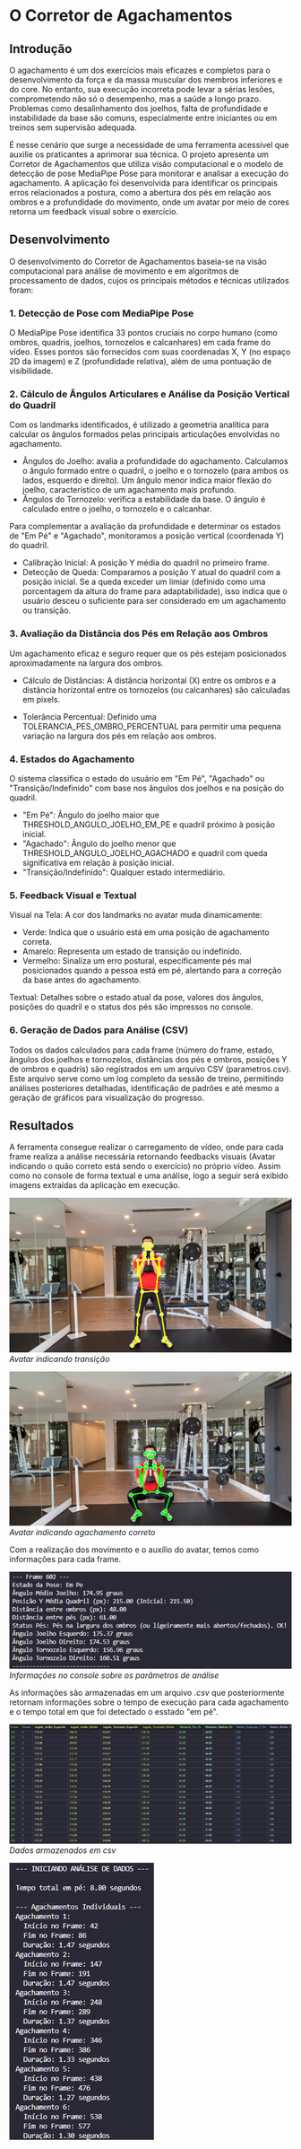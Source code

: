 # O Corretor de Agachamentos

## Introdução

O agachamento é um dos exercícios mais eficazes e completos para o desenvolvimento da força e da massa muscular dos membros inferiores e do core. No entanto, sua execução incorreta pode levar a sérias lesões, comprometendo não só o desempenho, mas a saúde a longo prazo. Problemas como desalinhamento dos joelhos, falta de profundidade e instabilidade da base são comuns, especialmente entre iniciantes ou em treinos sem supervisão adequada.

É nesse cenário que surge a necessidade de uma ferramenta acessível que auxilie os praticantes a aprimorar sua técnica. O projeto apresenta um Corretor de Agachamentos que utiliza visão computacional e o modelo de detecção de pose MediaPipe Pose para monitorar e analisar a execução do agachamento. A aplicação foi desenvolvida para identificar os principais erros relacionados a postura, como a abertura dos pés em relação aos ombros e a profundidade do movimento, onde um avatar por meio de cores retorna um feedback visual sobre o exercício.

## Desenvolvimento

O desenvolvimento do Corretor de Agachamentos baseia-se na visão computacional para análise de movimento e em algoritmos de processamento de dados, cujos os principais métodos e técnicas utilizados foram:

### 1. Detecção de Pose com MediaPipe Pose

O MediaPipe Pose identifica 33 pontos cruciais no corpo humano (como ombros, quadris, joelhos, tornozelos e calcanhares) em cada frame do vídeo. Esses pontos são fornecidos com suas coordenadas X, Y (no espaço 2D da imagem) e Z (profundidade relativa), além de uma pontuação de visibilidade.

### 2. Cálculo de Ângulos Articulares e Análise da Posição Vertical do Quadril

Com os landmarks identificados, é utilizado a geometria analítica para calcular os ângulos formados pelas principais articulações envolvidas no agachamento.

  * Ângulos do Joelho: avalia a profundidade do agachamento. Calculamos o ângulo formado entre o quadril, o joelho e o tornozelo (para ambos os lados, esquerdo e direito). Um ângulo menor indica maior flexão do joelho, característico de um agachamento mais profundo.
  * Ângulos do Tornozelo: verifica a estabilidade da base. O ângulo é calculado entre o joelho, o tornozelo e o calcanhar.

Para complementar a avaliação da profundidade e determinar os estados de "Em Pé" e "Agachado", monitoramos a posição vertical (coordenada Y) do quadril.

 * Calibração Inicial: A posição Y média do quadril no primeiro frame.
 * Detecção de Queda: Comparamos a posição Y atual do quadril com a posição inicial. Se a queda exceder um limiar (definido como uma porcentagem da altura do frame para adaptabilidade), isso indica que o usuário desceu o suficiente para ser considerado em um agachamento ou transição.

### 3. Avaliação da Distância dos Pés em Relação aos Ombros

Um agachamento eficaz e seguro requer que os pés estejam posicionados aproximadamente na largura dos ombros.

 * Cálculo de Distâncias: A distância horizontal (X) entre os ombros e a distância horizontal entre os tornozelos (ou calcanhares) são calculadas em pixels.

 * Tolerância Percentual: Definido uma TOLERANCIA_PES_OMBRO_PERCENTUAL para permitir uma pequena variação na largura dos pés em relação aos ombros.

### 4. Estados do Agachamento

O sistema classifica o estado do usuário em "Em Pé", "Agachado" ou "Transição/Indefinido" com base nos ângulos dos joelhos e na posição do quadril.

 * "Em Pé": Ângulo do joelho maior que THRESHOLD_ANGULO_JOELHO_EM_PE e quadril próximo à posição inicial.
 * "Agachado": Ângulo do joelho menor que THRESHOLD_ANGULO_JOELHO_AGACHADO e quadril com queda significativa em relação à posição inicial.
 * "Transição/Indefinido": Qualquer estado intermediário.

### 5. Feedback Visual e Textual

Visual na Tela: A cor dos landmarks no avatar muda dinamicamente:

 * Verde: Indica que o usuário está em uma posição de agachamento correta.
 * Amarelo: Representa um estado de transição ou indefinido.
 * Vermelho: Sinaliza um erro postural, especificamente pés mal posicionados quando a pessoa está em pé, alertando para a correção da base antes do agachamento.

Textual: Detalhes sobre o estado atual da pose, valores dos ângulos, posições do quadril e o status dos pés são impressos no console.

### 6. Geração de Dados para Análise (CSV)

Todos os dados calculados para cada frame (número do frame, estado, ângulos dos joelhos e tornozelos, distâncias dos pés e ombros, posições Y de ombros e quadris) são registrados em um arquivo CSV (parametros.csv). Este arquivo serve como um log completo da sessão de treino, permitindo análises posteriores detalhadas, identificação de padrões e até mesmo a geração de gráficos para visualização do progresso.

## Resultados

A ferramenta consegue realizar o carregamento de vídeo, onde para cada frame realiza a análise necessária retornando feedbacks visuais (Avatar indicando o quão correto está sendo o exercício) no próprio vídeo. Assim como no console de forma textual e uma análise, logo a seguir será exibido imagens extraídas da aplicação em execução.

![Exercício em transição](https://github.com/SidneyJunior01234/Corretor_Agachamento/blob/main/relatorios/imagens/avatar_trasicao.png?raw=true)
*Avatar indicando transição*

![Exercício correto](https://github.com/SidneyJunior01234/Corretor_Agachamento/blob/main/relatorios/imagens/avatar_correto.png?raw=true)
*Avatar indicando agachamento correto*

Com a realização dos movimento e o auxílio do avatar, temos como informações para cada frame.

![Feedback](https://github.com/SidneyJunior01234/Corretor_Agachamento/blob/main/relatorios/imagens/feedback.png?raw=true)
*Informações no console sobre os parâmetros de análise*

As informações são armazenadas em um arquivo *.csv* que posteriormente retornam informações sobre o tempo de execução para cada agachamento e o tempo total em que foi detectado o esstado "em pé".

![Dados armazenados](https://github.com/SidneyJunior01234/Corretor_Agachamento/blob/main/relatorios/imagens/dados%20salvos.png?raw=true)
*Dados armazenados em csv*

![Análise dos dados](https://github.com/SidneyJunior01234/Corretor_Agachamento/blob/main/relatorios/imagens/analise.png?raw=true)



